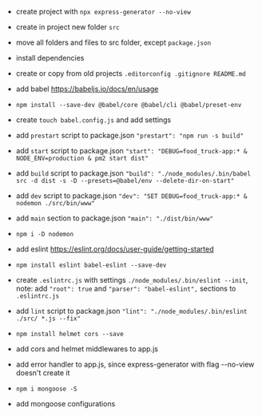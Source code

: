* create project with `npx express-generator --no-view`
* create in project new folder `src`
* move all folders and files to src folder, except `package.json`
* install dependencies
* create or copy from old projects `.editorconfig .gitignore README.md`

* add babel https://babeljs.io/docs/en/usage
* `npm install --save-dev @babel/core @babel/cli @babel/preset-env`
* create `touch babel.config.js` and add settings
* add `prestart` script to package.json `"prestart": "npm run -s build"`
* add `start` script to package.json `"start": "DEBUG=food_truck-app:* & NODE_ENV=production & pm2 start dist"`
* add `build` script to package.json `"build": "./node_modules/.bin/babel src -d dist -s -D --presets=@babel/env --delete-dir-on-start"`
* add `dev` script to package.json `"dev": "SET DEBUG=food_truck-app:* & nodemon ./src/bin/www"`
* add `main` section to package.json `"main": "./dist/bin/www"`
* `npm i -D nodemon`

* add eslint https://eslint.org/docs/user-guide/getting-started
* `npm install eslint babel-eslint --save-dev`
* create `.eslintrc.js` with settings `./node_modules/.bin/eslint --init`, note: add `"root": true` and `"parser": "babel-eslint",` sections to `.eslintrc.js`
* add `lint` script to package.json `"lint": "./node_modules/.bin/eslint ./src/ *.js --fix"`

* `npm install helmet cors --save`
* add cors and helmet middlewares to app.js
* add error handler to app.js, since express-generator with flag --no-view doesn't create it

* `npm i mongoose -S`
* add mongoose configurations
